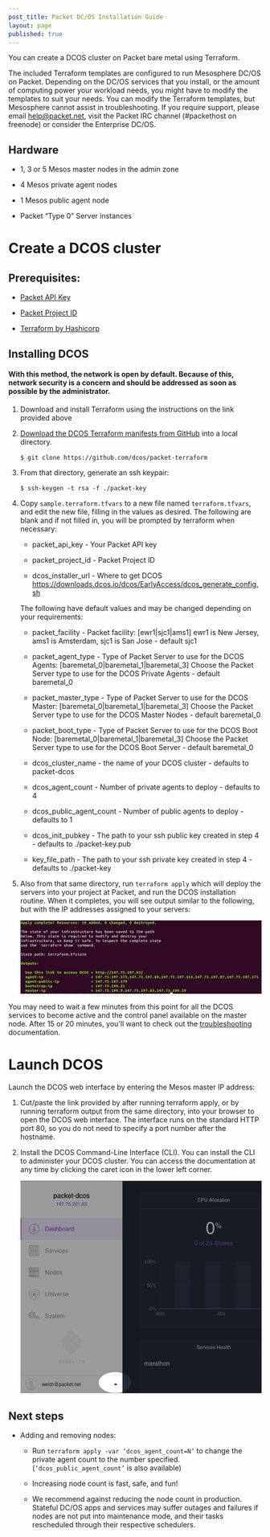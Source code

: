 ```yaml
---
post_title: Packet DC/OS Installation Guide
layout: page
published: true
---
```


You can create a DCOS cluster on Packet bare metal using Terraform.

The included Terraform templates are configured to run Mesosphere DC/OS on Packet. Depending on the DC/OS services that you install, or the amount of computing power your workload needs, you might have to modify the templates to suit your needs. You can modify the Terraform templates, but Mesosphere cannot assist in troubleshooting. If you require support, please email help@packet.net, visit the Packet IRC channel (#packethost on freenode) or consider the Enterprise DC/OS. 

## Hardware

- 1, 3 or 5 Mesos master nodes in the admin zone

- 4 Mesos private agent nodes

- 1 Mesos public agent node

- Packet “Type 0” Server instances

# Create a DCOS cluster

## Prerequisites:

- [Packet API Key](https://www.packet.net/resources/kb/how-do-i-create-api-keys/)

- [Packet Project ID](https://www.packet.net/preview/kb/where-do-i-locate-my-packet-project-id/)

- [Terraform by Hashicorp](https://www.terraform.io/intro/getting-started/install.html)

## Installing DCOS

#### With this method, the network is open by default. Because of this, network security is a concern and should be addressed as soon as possible by the administrator.

1.  Download and install Terraform using the instructions on the link provided above

2.  [Download the DCOS Terraform manifests from GitHub](https://github.com/dcos/packet-terraform) into a local  directory.

        $ git clone https://github.com/dcos/packet-terraform

3.  From that directory, generate an ssh keypair:

        $ ssh-keygen -t rsa -f ./packet-key

4.  Copy `sample.terraform.tfvars` to a new file named `terraform.tfvars`, and edit the new file, filling in the values as desired. The following are blank and if not filled in, you will be prompted by terraform when necessary:

    - packet_api_key - Your Packet API key

    - packet_project_id - Packet Project ID

    - dcos_installer_url - Where to get DCOS
      https://downloads.dcos.io/dcos/EarlyAccess/dcos_generate_config.sh

    The following have default values and may be changed depending on your requirements:

    - packet_facility - Packet facility: [ewr1|sjc1|ams1]
      ewr1 is New Jersey, ams1 is Amsterdam, sjc1 is San Jose - default sjc1

    - packet_agent_type - Type of Packet Server to use for the DCOS Agents: [baremetal_0|baremetal_1|baremetal_3]
      Choose the Packet Server type to use for the DCOS Private Agents - default baremetal_0

    - packet_master_type - Type of Packet Server to use for the DCOS Master: [baremetal_0|baremetal_1|baremetal_3]
      Choose the Packet Server type to use for the DCOS Master Nodes - default baremetal_0

    - packet_boot_type - Type of Packet Server to use for the DCOS Boot Node: [baremetal_0|baremetal_1|baremetal_3]
      Choose the Packet Server type to use for the DCOS Boot Server - default baremetal_0

    - dcos_cluster_name - the name of your DCOS cluster - defaults to packet-dcos

    - dcos_agent_count - Number of private agents to deploy - defaults to  4

    - dcos_public_agent_count - Number of public agents to deploy - defaults to 1

    - dcos_init_pubkey - The path to your ssh public key created in step 4 - defaults to ./packet-key.pub

    - key_file_path - The path to your ssh private key created in step 4 - defaults to ./packet-key

5.  Also from that same directory, run `terraform apply` which will deploy the servers into your project at Packet, and run the DCOS installation routine. When it completes, you will see output similar to the following, but with the IP addresses assigned to your servers:

    ![terraform apply output](/assets/images/packet_terraform_output.png)

You may need to wait a few minutes from this point for all the DCOS services to become active and the control panel available on the master node. After 15 or 20 minutes, you'll want to check out the [troubleshooting](../../custom/troubleshooting/) documentation.

# Launch DCOS
Launch the DCOS web interface by entering the Mesos master IP address:

1.  Cut/paste the link provided by after running terraform apply, or by running terraform output from the same directory, into your browser to open the DCOS web interface. The interface runs on the standard HTTP port 80, so you do not need to specify a port number after the hostname.

2.  Install the DCOS Command-Line Interface (CLI). You can install the CLI to administer your DCOS cluster. You can access the documentation at any time by clicking the caret icon in the lower left corner.

    ![dcos help link](/assets/images/packet_help_link.png)

## Next steps

- Adding and removing nodes:

  - Run `terraform apply -var ‘dcos_agent_count=N’` to change the private agent count to the number specified. (`‘dcos_public_agent_count’` is also available)

  - Increasing node count is fast, safe, and fun!

  - We recommend against reducing the node count in production. Stateful DC/OS apps and services may suffer outages and failures if nodes are not put into maintenance mode, and their tasks rescheduled through their respective schedulers.

